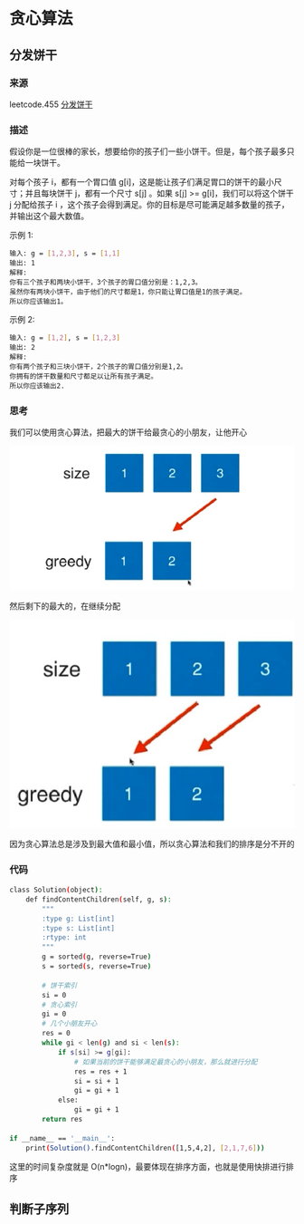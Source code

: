 # 贪心算法

## 分发饼干

### 来源

leetcode.455 [分发饼干](https://leetcode-cn.com/problems/assign-cookies/)

### 描述

假设你是一位很棒的家长，想要给你的孩子们一些小饼干。但是，每个孩子最多只能给一块饼干。

对每个孩子 i，都有一个胃口值 g[i]，这是能让孩子们满足胃口的饼干的最小尺寸；并且每块饼干 j，都有一个尺寸 s[j] 。如果 s[j] >= g[i]，我们可以将这个饼干 j 分配给孩子 i ，这个孩子会得到满足。你的目标是尽可能满足越多数量的孩子，并输出这个最大数值。


示例 1:

```bash
输入: g = [1,2,3], s = [1,1]
输出: 1
解释: 
你有三个孩子和两块小饼干，3个孩子的胃口值分别是：1,2,3。
虽然你有两块小饼干，由于他们的尺寸都是1，你只能让胃口值是1的孩子满足。
所以你应该输出1。
```

示例 2:

```bash
输入: g = [1,2], s = [1,2,3]
输出: 2
解释: 
你有两个孩子和三块小饼干，2个孩子的胃口值分别是1,2。
你拥有的饼干数量和尺寸都足以让所有孩子满足。
所以你应该输出2.
```

### 思考

我们可以使用贪心算法，把最大的饼干给最贪心的小朋友，让他开心


![image-20201017221724239](images/image-20201017221724239.png)

然后剩下的最大的，在继续分配


![image-20201017221742375](images/image-20201017221742375.png)

因为贪心算法总是涉及到最大值和最小值，所以贪心算法和我们的排序是分不开的

### 代码

```bash
class Solution(object):
    def findContentChildren(self, g, s):
        """
        :type g: List[int]
        :type s: List[int]
        :rtype: int
        """
        g = sorted(g, reverse=True)
        s = sorted(s, reverse=True)

        # 饼干索引
        si = 0
        # 贪心索引
        gi = 0
        # 几个小朋友开心
        res = 0
        while gi < len(g) and si < len(s):
            if s[si] >= g[gi]:
                # 如果当前的饼干能够满足最贪心的小朋友，那么就进行分配
                res = res + 1
                si = si + 1
                gi = gi + 1
            else:
                gi = gi + 1
        return res

if __name__ == '__main__':
    print(Solution().findContentChildren([1,5,4,2], [2,1,7,6]))
```

这里的时间复杂度就是 O(n*logn)，最要体现在排序方面，也就是使用快排进行排序



## 判断子序列

